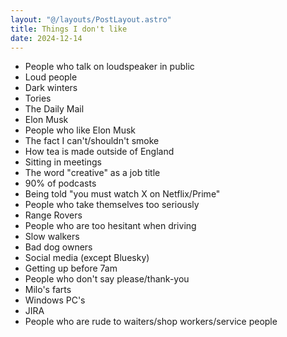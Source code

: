 ```yaml
---
layout: "@/layouts/PostLayout.astro"
title: Things I don't like
date: 2024-12-14
---
```


- People who talk on loudspeaker in public
- Loud people
- Dark winters
- Tories
- The Daily Mail
- Elon Musk
- People who like Elon Musk
- The fact I can't/shouldn't smoke
- How tea is made outside of England
- Sitting in meetings
- The word "creative" as a job title
- 90% of podcasts
- Being told "you must watch X on Netflix/Prime"
- People who take themselves too seriously
- Range Rovers
- People who are too hesitant when driving
- Slow walkers
- Bad dog owners
- Social media (except Bluesky)
- Getting up before 7am
- People who don't say please/thank-you
- Milo's farts
- Windows PC's
- JIRA
- People who are rude to waiters/shop workers/service people
